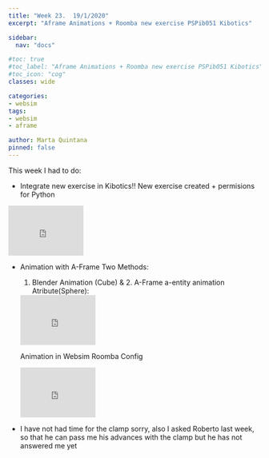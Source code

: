 ```yaml
---
title: "Week 23.  19/1/2020"
excerpt: "Aframe Animations + Roomba new exercise PSPib051 Kibotics"

sidebar:
  nav: "docs"

#toc: true
#toc_label: "Aframe Animations + Roomba new exercise PSPib051 Kibotics"
#toc_icon: "cog"
classes: wide

categories:
- websim
tags:
- websim
- aframe

author: Marta Quintana
pinned: false
---
```


This week I had to do:

- Integrate new exercise in Kibotics!! New exercise created + permisions for Python 

<iframe width="150" height="100" src="https://youtube.com/embed/9lYos2Bib5E" frameborder="0" allow="autoplay; encrypted-media" allowfullscreen></iframe>

- Animation with A-Frame Two Methods:  

  1. Blender Animation (Cube)   & 2. A-Frame a-entity animation Atribute(Sphere):
  
  <iframe width="150" height="100" src="https://youtube.com/embed/zWvzsgkYLL8" frameborder="0" allow="autoplay; encrypted-media" allowfullscreen></iframe>

  Animation in Websim Roomba Config
  <iframe width="150" height="100" src="https://youtube.com/embed/Qs2sCmw1vhY" frameborder="0" allow="autoplay; encrypted-media" allowfullscreen></iframe>

- I have not had time for the clamp sorry, also I asked Roberto last week, so that he can pass me his advances with the clamp but he has not answered me yet
